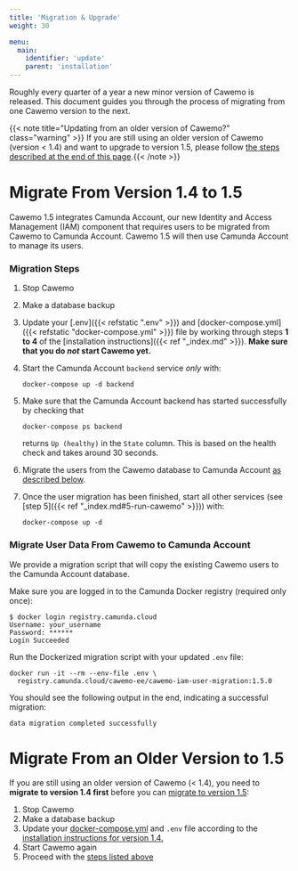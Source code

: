 ```yaml
---
title: 'Migration & Upgrade'
weight: 30

menu:
  main:
    identifier: 'update'
    parent: 'installation'
---
```


Roughly every quarter of a year a new minor version of Cawemo is released. This document guides you through the process of migrating from one Cawemo version to the next.

{{< note title="Updating from an older version of Cawemo?" class="warning" >}} If you are still using an older version of Cawemo
(version < 1.4) and want to upgrade to version 1.5, please follow
[the steps described at the end of this page](#migrate-from-an-older-version-to-1-5).{{< /note >}}

# Migrate From Version 1.4 to 1.5

Cawemo 1.5 integrates Camunda Account, our new Identity and Access Management (IAM) component that requires users to be
migrated from Cawemo to Camunda Account. Cawemo 1.5 will then use Camunda Account to manage its users.

### Migration Steps

1. Stop Cawemo
1. Make a database backup
1. Update your [.env]({{< refstatic ".env" >}}) and [docker-compose.yml]({{< refstatic "docker-compose.yml" >}}) file
   by working through steps **1 to 4** of the [installation instructions]({{< ref "_index.md" >}}). **Make sure that
   you do _not_ start Cawemo yet.**
1. Start the Camunda Account `backend` service _only_ with:

    ```
    docker-compose up -d backend
    ```
1. Make sure that the Camunda Account backend has started successfully by checking that
   ```
   docker-compose ps backend
   ```
   returns `Up (healthy)` in the `State` column. This is based on the health check and takes around 30 seconds.
1. Migrate the users from the Cawemo database to Camunda Account [as described below](#migrate-user-data-from-cawemo-to-camunda-account).
1. Once the user migration has been finished, start all other services (see [step 5]({{< ref "_index.md#5-run-cawemo" >}})) with:
   ```
   docker-compose up -d
   ```

### Migrate User Data From Cawemo to Camunda Account

We provide a migration script that will copy the existing Cawemo users to the Camunda Account database.

Make sure you are logged in to the Camunda Docker registry (required only once):

```
$ docker login registry.camunda.cloud
Username: your_username
Password: ******
Login Succeeded
```

Run the Dockerized migration script with your updated `.env` file:
```
docker run -it --rm --env-file .env \
  registry.camunda.cloud/cawemo-ee/cawemo-iam-user-migration:1.5.0
```
You should see the following output in the end, indicating a successful migration:
```
data migration completed successfully
```
# Migrate From an Older Version to 1.5

If you are still using an older version of Cawemo (< 1.4), you need to **migrate to version 1.4 first** before you can
[migrate to version 1.5](#migrate-from-version-1-4-to-1-5):

1. Stop Cawemo
1. Make a database backup
1. Update your [docker-compose.yml](https://docs.camunda.org/cawemo/1.4/docker-compose.yml) and `.env` file
   according to the [installation instructions for version 1.4.](https://docs.camunda.org/cawemo/1.4/technical-guide/installation)
1. Start Cawemo again
1. Proceed with the [steps listed above](#migrate-from-version-1-4-to-1-5)
